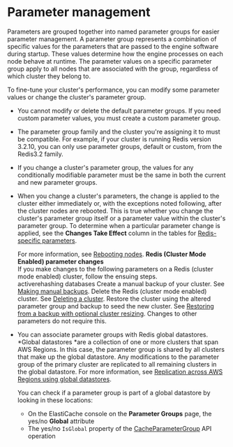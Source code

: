 # Parameter management<a name="ParameterGroups.Management"></a>

Parameters are grouped together into named parameter groups for easier parameter management\. A parameter group represents a combination of specific values for the parameters that are passed to the engine software during startup\. These values determine how the engine processes on each node behave at runtime\. The parameter values on a specific parameter group apply to all nodes that are associated with the group, regardless of which cluster they belong to\.

To fine\-tune your cluster's performance, you can modify some parameter values or change the cluster's parameter group\.
+ You cannot modify or delete the default parameter groups\. If you need custom parameter values, you must create a custom parameter group\.
+ The parameter group family and the cluster you're assigning it to must be compatible\. For example, if your cluster is running Redis version 3\.2\.10, you can only use parameter groups, default or custom, from the Redis3\.2 family\.
+ If you change a cluster's parameter group, the values for any conditionally modifiable parameter must be the same in both the current and new parameter groups\.
+ When you change a cluster's parameters, the change is applied to the cluster either immediately or, with the exceptions noted following, after the cluster nodes are rebooted\. This is true whether you change the cluster's parameter group itself or a parameter value within the cluster's parameter group\. To determine when a particular parameter change is applied, see the **Changes Take Effect** column in the tables for [Redis\-specific parameters](ParameterGroups.Redis.md)\. 

  For more information, see [Rebooting nodes](https://docs.aws.amazon.com/AmazonElastiCache/latest/red-ug/nodes.rebooting.html)\.
**Redis \(Cluster Mode Enabled\) parameter changes**  
If you make changes to the following parameters on a Redis \(cluster mode enabled\) cluster, follow the ensuing steps\.  
activerehashing
databases
Create a manual backup of your cluster\. See [Making manual backups](backups-manual.md)\.
Delete the Redis \(cluster mode enabled\) cluster\. See [Deleting a cluster](Clusters.Delete.md)\.
Restore the cluster using the altered parameter group and backup to seed the new cluster\. See [Restoring from a backup with optional cluster resizing](backups-restoring.md)\.
Changes to other parameters do not require this\.
+ You can associate parameter groups with Redis global datastores\. *Global datastores *are a collection of one or more clusters that span AWS Regions\. In this case, the parameter group is shared by all clusters that make up the global datastore\. Any modifications to the parameter group of the primary cluster are replicated to all remaining clusters in the global datastore\. For more information, see [Replication across AWS Regions using global datastores](Redis-Global-Datastore.md)\.

  You can check if a parameter group is part of a global datastore by looking in these locations:
  + On the ElastiCache console on the **Parameter Groups** page, the yes/no **Global** attribute 
  + The yes/no `IsGlobal` property of the [CacheParameterGroup](https://docs.aws.amazon.com/AmazonElastiCache/latest/APIReference/API_CacheParameterGroup.html) API operation